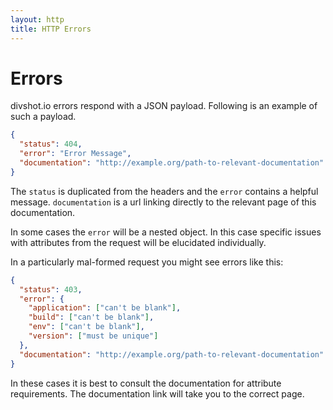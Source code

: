 ```yaml
---
layout: http
title: HTTP Errors
---
```


# Errors

divshot.io errors respond with a JSON payload. Following is an example of such a payload.

```json
{
  "status": 404,
  "error": "Error Message",
  "documentation": "http://example.org/path-to-relevant-documentation"
}
```

The `status` is duplicated from the headers and the `error` contains a helpful message. `documentation` is a url linking directly to the relevant page of this documentation.

In some cases the `error` will be a nested object. In this case specific issues with attributes from the request will be elucidated individually.

In a particularly mal-formed request you might see errors like this:

```json
{
  "status": 403,
  "error": {
    "application": ["can't be blank"],
    "build": ["can't be blank"],
    "env": ["can't be blank"],
    "version": ["must be unique"]
  },
  "documentation": "http://example.org/path-to-relevant-documentation"
}
```

In these cases it is best to consult the documentation for attribute requirements. The documentation link will take you to the correct page.